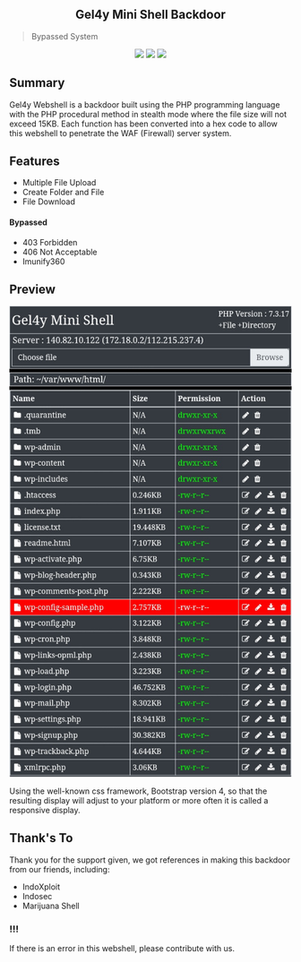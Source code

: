 <h2 align="center">Gel4y Mini Shell Backdoor</h2>

> Bypassed System

<p align="center">
	<img src="https://img.shields.io/badge/PHP-7.4.3-yellowgreen">
	<img src="https://img.shields.io/badge/LICENSE-MIT-orange">
	<img src="https://img.shields.io/badge/Version-1.1-red">
</p>

Summary
----------

Gel4y Webshell is a backdoor built using the PHP programming language with the PHP procedural method in stealth mode where the file size will not exceed 15KB. Each function has been converted into a hex code to allow this webshell to penetrate the WAF (Firewall) server system.

Features
--------

* Multiple File Upload
* Create Folder and File
* File Download
#### Bypassed
* 403 Forbidden
* 406 Not Acceptable
* Imunify360

Preview
-------

![SCREENSHOT](https://raw.githubusercontent.com/22XploiterCrew-Team/Gel4y-Mini-Shell-Backdoor/main/preview.png)

Using the well-known css framework, Bootstrap version 4, so that the resulting display will adjust to your platform or more often it is called a responsive display.

## Thank's To
Thank you for the support given, we got references in making this backdoor from our friends, including:
- IndoXploit
- Indosec
- Marijuana Shell

### !!!
If there is an error in this webshell, please contribute with us.
